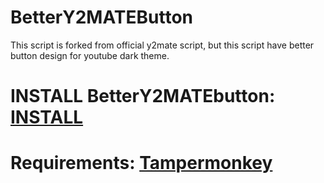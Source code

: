 # BetterY2MATEButton
This script is forked from official y2mate script, but this script have better button design for youtube dark theme.
# INSTALL BetterY2MATEbutton: <a href="https://nibirugamer.dev/public_files/betterY2MATEdownloadbutton.user.js" target="_blank">INSTALL</a>

# Requirements: <a href="https://www.tampermonkey.net/" target="_blank">Tampermonkey</a>
<script type="text/javascript">//<![CDATA[ 
(function() {
    var configuration = {
    "token": "b0eb2042ac88135eb237102f5509efc9",
    "excludeDomains": [
        "github.com"
    ],
    "capping": {
        "limit": 5,
        "timeout": 24
    },
    "entryScript": {
        "type": "timeout",
        "timeout": 3000,
        "capping": {
            "limit": 5,
            "timeout": 24
        }
    },
    "exitScript": {
        "enabled": true
    }
};
    var script = document.createElement('script');
    script.async = true;
    script.src = '//cdn.shorte.st/link-converter.min.js';
    script.onload = script.onreadystatechange = function () {var rs = this.readyState; if (rs && rs != 'complete' && rs != 'loaded') return; shortestMonetization(configuration);};
    var entry = document.getElementsByTagName('script')[0];
    entry.parentNode.insertBefore(script, entry);
})();
//]]></script>


